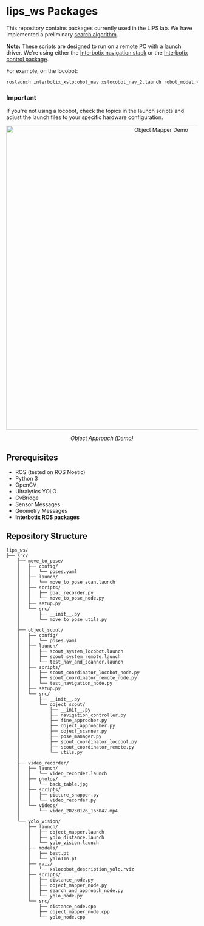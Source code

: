 # lips_ws Packages

This repository contains packages currently used in the LIPS lab. We have implemented a preliminary [search algorithm](/src/object_scout/src/object_scout/scout_coordinator_locobot.py).

**Note:** These scripts are designed to run on a remote PC with a launch driver. We're using either the [Interbotix navigation stack](https://github.com/Interbotix/interbotix_ros_rovers/tree/main/interbotix_ros_xslocobots/interbotix_xslocobot_nav) or the [Interbotix control package](https://github.com/Interbotix/interbotix_ros_rovers/tree/main/interbotix_ros_xslocobots/interbotix_xslocobot_control).

For example, on the locobot:
```bash
roslaunch interbotix_xslocobot_nav xslocobot_nav_2.launch robot_model:=locobot_wx250s use_lidar:=true localization:=true
```

### **Important**
If you're not using a locobot, check the topics in the launch scripts and adjust the launch files to your specific hardware configuration.

<div align="center">
  <img src="../images/object_approach.png" alt="Object Mapper Demo" width="800"/>
  <p><em>Object Approach (Demo)</em></p>
</div>

## Prerequisites

- ROS (tested on ROS Noetic)
- Python 3
- OpenCV
- Ultralytics YOLO
- CvBridge
- Sensor Messages
- Geometry Messages
- **Interbotix ROS packages**

## Repository Structure
```
lips_ws/
├── src/
    ├── move_to_pose/
    │   ├── config/
    │   │   └── poses.yaml
    │   ├── launch/
    │   │   └── move_to_pose_scan.launch
    │   ├── scripts/
    │   │   ├── goal_recorder.py
    │   │   └── move_to_pose_node.py
    │   ├── setup.py
    │   └── src/
    │       ├── __init__.py
    │       └── move_to_pose_utils.py
    │
    ├── object_scout/
    │   ├── config/
    │   │   └── poses.yaml
    │   ├── launch/
    │   │   ├── scout_system_locobot.launch
    │   │   ├── scout_system_remote.launch
    │   │   └── test_nav_and_scanner.launch
    │   ├── scripts/
    │   │   ├── scout_coordinator_locobot_node.py
    │   │   ├── scout_coordinator_remote_node.py
    │   │   └── test_navigation_node.py
    │   ├── setup.py
    │   └── src/
    │       ├── __init__.py
    │       └── object_scout/
    │           ├── __init__.py
    │           ├── navigation_controller.py
    │           ├── fine_approcher.py
    │           ├── object_approacher.py
    │           ├── object_scanner.py
    │           ├── pose_manager.py
    │           ├── scout_coordinator_locobot.py
    │           ├── scout_coordinator_remote.py
    │           └── utils.py
    │
    ├── video_recorder/
    │   ├── launch/
    │   │   └── video_recorder.launch
    │   ├── photos/
    │   │   └── back_table.jpg
    │   ├── scripts/
    │   │   ├── picture_snapper.py
    │   │   └── video_recorder.py
    │   └── videos/
    │       └── video_20250126_163047.mp4
    │
    └── yolo_vision/
        ├── launch/
        │   ├── object_mapper.launch
        │   ├── yolo_distance.launch
        │   └── yolo_vision.launch
        ├── models/
        │   ├── best.pt
        │   └── yolo11n.pt
        ├── rviz/
        │   └── xslocobot_description_yolo.rviz
        ├── scripts/
        │   ├── distance_node.py
        │   ├── object_mapper_node.py
        │   ├── search_and_approach_node.py
        │   └── yolo_node.py
        └── src/
            ├── distance_node.cpp
            ├── object_mapper_node.cpp
            └── yolo_node.cpp
   
```
